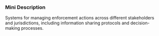 ### Mini Description

Systems for managing enforcement actions across different stakeholders and jurisdictions, including information sharing protocols and decision-making processes.
